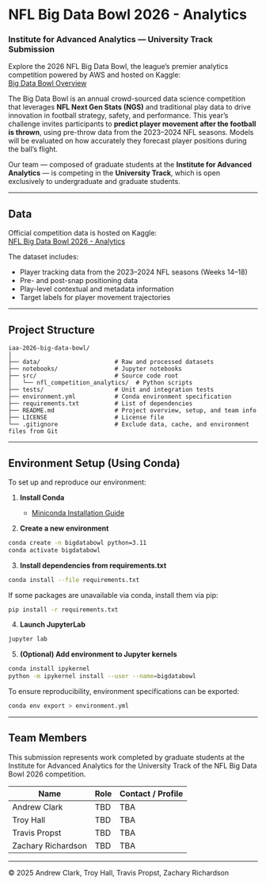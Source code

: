 # NFL Big Data Bowl 2026 - Analytics

### Institute for Advanced Analytics — University Track Submission

Explore the 2026 NFL Big Data Bowl, the league’s premier analytics competition powered by AWS and hosted on Kaggle:  
[Big Data Bowl Overview](https://operations.nfl.com/gameday/analytics/big-data-bowl/)  

The Big Data Bowl is an annual crowd-sourced data science competition that leverages **NFL Next Gen Stats (NGS)** and traditional play data to drive innovation in football strategy, safety, and performance.
This year’s challenge invites participants to **predict player movement after the football is thrown**, using pre-throw data from the 2023–2024 NFL seasons. Models will be evaluated on how accurately they forecast player positions during the ball’s flight.

Our team — composed of graduate students at the **Institute for Advanced Analytics** — is competing in the **University Track**, which is open exclusively to undergraduate and graduate students.

---

## Data

Official competition data is hosted on Kaggle:  
[NFL Big Data Bowl 2026 - Analytics](https://www.kaggle.com/c/nfl-big-data-bowl-2026-analytics)

The dataset includes:

- Player tracking data from the 2023–2024 NFL seasons (Weeks 14–18)
- Pre- and post-snap positioning data
- Play-level contextual and metadata information
- Target labels for player movement trajectories

---

## Project Structure

```
iaa-2026-big-data-bowl/
│
├── data/                     # Raw and processed datasets
├── notebooks/                # Jupyter notebooks
├── src/                      # Source code root
│   └── nfl_competition_analytics/  # Python scripts
├── tests/                    # Unit and integration tests
├── environment.yml           # Conda environment specification
├── requirements.txt          # List of dependencies
├── README.md                 # Project overview, setup, and team info
├── LICENSE                   # License file
└── .gitignore                # Exclude data, cache, and environment files from Git
```

---

## Environment Setup (Using Conda)

To set up and reproduce our environment:

1. **Install Conda**
   - [Miniconda Installation Guide](https://docs.conda.io/en/latest/miniconda.html)

2. **Create a new environment**

```bash
conda create -n bigdatabowl python=3.11
conda activate bigdatabowl
```

3. **Install dependencies from requirements.txt**

```bash
conda install --file requirements.txt
```

If some packages are unavailable via conda, install them via pip:

```bash
pip install -r requirements.txt
```

4. **Launch JupyterLab**

```bash
jupyter lab
```

5. **(Optional) Add environment to Jupyter kernels**

```bash
conda install ipykernel
python -m ipykernel install --user --name=bigdatabowl
```

To ensure reproducibility, environment specifications can be exported:

```bash
conda env export > environment.yml
```

---

## Team Members

This submission represents work completed by graduate students at the Institute for Advanced Analytics
for the University Track of the NFL Big Data Bowl 2026 competition.

| Name | Role | Contact / Profile |
|------|------|------------------|
| Andrew Clark | TBD| TBA |
| Troy Hall | TBD | TBA |
| Travis Propst | TBD | TBA |
| Zachary Richardson | TBD | TBA |

---

© 2025 Andrew Clark, Troy Hall, Travis Propst, Zachary Richardson
